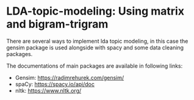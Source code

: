 # LDA-topic-modeling: Using matrix and bigram-trigram
There are several ways to implement lda topic modeling, in this case the gensim package is used alongside with spacy and some data cleaning packages.

The documentations of main packages are available in following links:
- Gensim: https://radimrehurek.com/gensim/
- spaCy: https://spacy.io/api/doc
- nltk: https://www.nltk.org/

#
